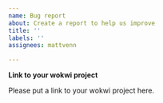 ```yaml
--- 
name: Bug report
about: Create a report to help us improve
title: ''
labels: ''
assignees: mattvenn

---
```


**Link to your wokwi project**

Please put a link to your wokwi project here.
